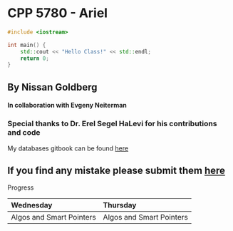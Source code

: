 # CPP 5780 - Ariel



```cpp
#include <iostream>

int main() {
    std::cout << "Hello Class!" << std::endl;
    return 0;
}
```

## By Nissan Goldberg 

#### In collaboration with Evgeny Neiterman 

### Special thanks to **Dr. Erel Segel HaLevi** for his contributions and code

My databases gitbook can be found [here ](https://app.gitbook.com/@nissan-goldberg/s/databases/)

## If you find any mistake please submit them [here](https://docs.google.com/spreadsheets/d/1G-5IEBaoo7dJiokXQaSpN3yJBPKGz6hsjaXV8s6MLmc/edit?usp=sharing)

Progress

| Wednesday | Thursday |
| :--- | :--- |
| Algos and Smart Pointers | Algos and Smart Pointers |


